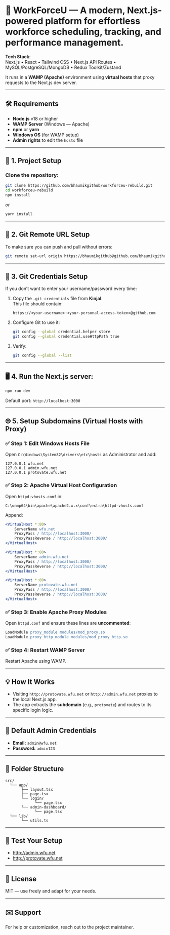 # 🧩 **WorkForceU** — A modern, Next.js-powered platform for effortless workforce scheduling, tracking, and performance management.

**Tech Stack**:  
Next.js • React • Tailwind CSS • Next.js API Routes • MySQL/PostgreSQL/MongoDB • Redux Toolkit/Zustand

It runs in a **WAMP (Apache)** environment using **virtual hosts** that proxy requests to the Next.js dev server.

---

## 🛠 Requirements

- **Node.js** v18 or higher  
- **WAMP Server** (Windows — Apache)  
- **npm** or **yarn**  
- **Windows OS** (for WAMP setup)  
- **Admin rights** to edit the `hosts` file  

---

## 🚀 1. Project Setup

### Clone the repository:
```bash
git clone https://github.com/bhaumikgithub/workforceu-rebuild.git
cd workforceu-rebuild
npm install
```

_or_

```bash
yarn install
```

---

## 🔑 2. Git Remote URL Setup

To make sure you can push and pull without errors:

```bash
git remote set-url origin https://bhaumikgithub@github.com/bhaumikgithub/workforceu-rebuild.git
```

---

## 📂 3. Git Credentials Setup

If you don’t want to enter your username/password every time:

1. Copy the `.git-credentials` file from **Kinjal**.  
   This file should contain:
   ```
   https://<your-username>:<your-personal-access-token>@github.com
   ```

2. Configure Git to use it:
   ```bash
   git config --global credential.helper store
   git config --global credential.useHttpPath true
   ```

3. Verify:
   ```bash
   git config --global --list
   ```

---

## 🖥 4. Run the Next.js server:
```bash
npm run dev
```
Default port: `http://localhost:3000`

---

## 🌐 5. Setup Subdomains (Virtual Hosts with Proxy)

### ✅ Step 1: Edit Windows Hosts File
Open `C:\Windows\System32\drivers\etc\hosts` as Administrator and add:
```
127.0.0.1 wfu.net
127.0.0.1 admin.wfu.net
127.0.0.1 protovate.wfu.net
```

### ✅ Step 2: Apache Virtual Host Configuration
Open `httpd-vhosts.conf` in:
```
C:\wamp64\bin\apache\apache2.x.x\conf\extra\httpd-vhosts.conf
```
Append:
```apache
<VirtualHost *:80>
    ServerName wfu.net
    ProxyPass / http://localhost:3000/
    ProxyPassReverse / http://localhost:3000/
</VirtualHost>

<VirtualHost *:80>
    ServerName admin.wfu.net
    ProxyPass / http://localhost:3000/
    ProxyPassReverse / http://localhost:3000/
</VirtualHost>

<VirtualHost *:80>
    ServerName protovate.wfu.net
    ProxyPass / http://localhost:3000/
    ProxyPassReverse / http://localhost:3000/
</VirtualHost>
```

### ✅ Step 3: Enable Apache Proxy Modules
Open `httpd.conf` and ensure these lines are **uncommented**:
```apache
LoadModule proxy_module modules/mod_proxy.so
LoadModule proxy_http_module modules/mod_proxy_http.so
```

### ✅ Step 4: Restart WAMP Server
Restart Apache using WAMP.

---

## 💡 How It Works
- Visiting `http://protovate.wfu.net` or `http://admin.wfu.net` proxies to the local Next.js app.
- The app extracts the **subdomain** (e.g., `protovate`) and routes to its specific login logic.

---

## 🔐 Default Admin Credentials
- **Email:** `admin@wfu.net`
- **Password:** `admin123`

---

## 📂 Folder Structure
```
src/
  └── app/
       ├── layout.tsx
       ├── page.tsx
       └── login/
             └── page.tsx
       └── admin-dashboard/
             └── page.tsx
  └── lib/
       └── utils.ts
```

---

## 🧪 Test Your Setup
- http://admin.wfu.net  
- http://protovate.wfu.net  

---

## 📝 License
MIT — use freely and adapt for your needs.

---

## ✉️ Support
For help or customization, reach out to the project maintainer.
